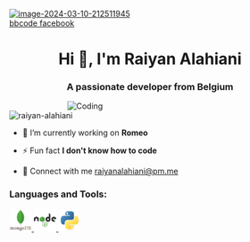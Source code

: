 <a href="https://ibb.co/kBBQML1"><img src="https://i.ibb.co/KhhFmtw/image-2024-03-10-212511945.png" alt="image-2024-03-10-212511945" border="0"></a><br /><a target='_blank' href='https://fr.imgbb.com/'>bbcode facebook</a><br />
<h1 align="center">Hi 👋, I'm Raiyan Alahiani</h1>
<h3 align="center">A passionate developer from Belgium</h3>
<img align="right" alt="Coding" width="400" src="https://user-images.githubusercontent.com/74038190/225813708-98b745f2-7d22-48cf-9150-083f1b00d6c9.gif">

<p align="left"> <img src="https://komarev.com/ghpvc/?username=raiyanalahiani&label=Profile%20views&color=0e75b6&style=flat" alt="raiyan-alahiani" /> </p>

- 🔭 I’m currently working on **Romeo**

- ⚡ Fun fact **I don't know how to code**

- 📨 Connect with me [raiyanalahiani@pm.me](raiyanalahiani@pm.me)
</p>

<h3 align="left">Languages and Tools:</h3>
<p align="left"> <a href="https://www.mongodb.com/" target="_blank" rel="noreferrer"> <img src="https://raw.githubusercontent.com/devicons/devicon/master/icons/mongodb/mongodb-original-wordmark.svg" alt="mongodb" width="40" height="40"/> </a> <a href="https://nodejs.org" target="_blank" rel="noreferrer"> <img src="https://raw.githubusercontent.com/devicons/devicon/master/icons/nodejs/nodejs-original-wordmark.svg" alt="nodejs" width="40" height="40"/> </a> <a href="https://www.python.org" target="_blank" rel="noreferrer"> <img src="https://raw.githubusercontent.com/devicons/devicon/master/icons/python/python-original.svg" alt="python" width="40" height="40"/> </a> </p>
